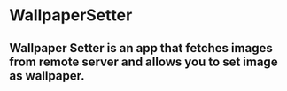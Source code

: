 # WallpaperSetter
## Wallpaper Setter is an app that fetches images from remote server and allows you to set image as wallpaper.
